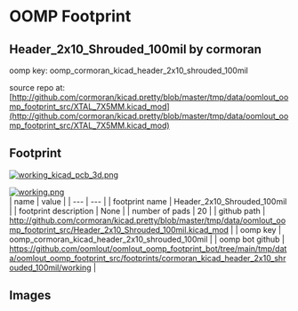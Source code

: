 # OOMP Footprint  
## Header_2x10_Shrouded_100mil  by cormoran  
  
oomp key: oomp_cormoran_kicad_header_2x10_shrouded_100mil  
  
source repo at: [http://github.com/cormoran/kicad.pretty/blob/master/tmp/data/oomlout_oomp_footprint_src/XTAL_7X5MM.kicad_mod](http://github.com/cormoran/kicad.pretty/blob/master/tmp/data/oomlout_oomp_footprint_src/XTAL_7X5MM.kicad_mod)  
## Footprint  
  
[![working_kicad_pcb_3d.png](working_kicad_pcb_3d_600.png)](working_kicad_pcb_3d.png)  
  
[![working.png](working_600.png)](working.png)  
| name | value | 
| --- | --- | 
| footprint name | Header_2x10_Shrouded_100mil | 
| footprint description | None | 
| number of pads | 20 | 
| github path | http://github.com/cormoran/kicad.pretty/blob/master/tmp/data/oomlout_oomp_footprint_src/Header_2x10_Shrouded_100mil.kicad_mod | 
| oomp key | oomp_cormoran_kicad_header_2x10_shrouded_100mil | 
| oomp bot github | https://github.com/oomlout/oomlout_oomp_footprint_bot/tree/main/tmp/data/oomlout_oomp_footprint_src/footprints/cormoran_kicad_header_2x10_shrouded_100mil/working | 
## Images  
